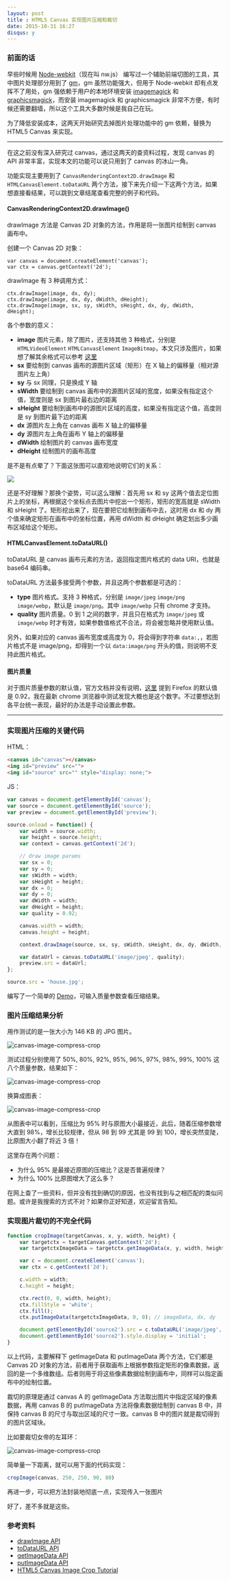 ```yaml
---
layout: post
title : HTML5 Canvas 实现图片压缩和裁切
date: 2015-10-31 16:27
disqus: y
---
```


### 前面的话

早些时候用 [Node-webkit](http://nwjs.io/)（现在叫 nw.js） 编写过一个辅助前端切图的工具，其中图片处理部分用到了 [gm](http://aheckmann.github.com/gm/)，gm 虽然功能强大，但用于 Node-webkit 却有点发挥不了用处，gm 强依赖于用户的本地环境安装 [imagemagick](http://www.imagemagick.org/) 和 [graphicsmagick](http://www.graphicsmagick.org/)，而安装 imagemagick 和 graphicsmagick 非常不方便，有时候还需要翻墙，所以这个工具大多数时候是我自己在玩。

为了降低安装成本，这两天开始研究去掉图片处理功能中的 gm 依赖，替换为 HTML5 Canvas 来实现。

---

在这之前没有深入研究过 canvas，通过这两天的查资料过程，发现 canvas 的 API 非常丰富，实现本文的功能可以说只用到了 canvas 的冰山一角。

功能实现主要用到了 `CanvasRenderingContext2D.drawImage` 和 `HTMLCanvasElement.toDataURL` 两个方法，接下来先介绍一下这两个方法，如果想直接看结果，可以跳到文章结尾查看完整的例子和代码。

#### CanvasRenderingContext2D.drawImage()

drawImage 方法是 Canvas 2D 对象的方法，作用是将一张图片绘制到 canvas 画布中。

创建一个 Canvas 2D 对象：

```
var canvas = document.createElement('canvas');
var ctx = canvas.getContext('2d');
```

drawImage 有 3 种调用方式：

```
ctx.drawImage(image, dx, dy);
ctx.drawImage(image, dx, dy, dWidth, dHeight);
ctx.drawImage(image, sx, sy, sWidth, sHeight, dx, dy, dWidth, dHeight);
```

各个参数的意义：

- **image** 图片元素，除了图片，还支持其他 3 种格式，分别是 `HTMLVideoElement` `HTMLCanvasElement` `ImageBitmap`，本文只涉及图片，如果想了解其余格式可以参考 [这里](https://developer.mozilla.org/en-US/docs/Web/API/CanvasRenderingContext2D/drawImage)
- **sx** 要绘制到 canvas 画布的源图片区域（矩形）在 X 轴上的偏移量（相对源图片左上角）
- **sy** 与 sx 同理，只是换成 Y 轴
- **sWidth** 要绘制到 canvas 画布中的源图片区域的宽度，如果没有指定这个值，宽度则是 sx 到图片最右边的距离
- **sHeight** 要绘制到画布中的源图片区域的高度，如果没有指定这个值，高度则是 sy 到图片最下边的距离
- **dx** 源图片左上角在 canvas 画布 X 轴上的偏移量
- **dy** 源图片左上角在画布 Y 轴上的偏移量
- **dWidth** 绘制图片的 canvas 画布宽度
- **dHeight** 绘制图片的画布高度

是不是有点晕了？下面这张图可以直观地说明它们的关系：

![](https://mdn.mozillademos.org/files/225/Canvas_drawimage.jpg)

还是不好理解？那换个姿势，可以这么理解：首先用 sx 和 sy 这两个值去定位图片上的坐标，再根据这个坐标点去图片中挖出一个矩形，矩形的宽高就是 sWidth 和 sHeight 了。矩形挖出来了，现在要把它绘制到画布中去，这时用 dx 和 dy 两个值来确定矩形在画布中的坐标位置，再用 dWidth 和 dHeight 确定划出多少画布区域给这个矩形。

#### HTMLCanvasElement.toDataURL()

toDataURL 是 canvas 画布元素的方法，返回指定图片格式的 data URI，也就是 base64 编码串。

toDataURL 方法最多接受两个参数，并且这两个参数都是可选的：

- **type** 图片格式。支持 3 种格式，分别是 `image/jpeg` `image/png` `image/webp`，默认是 `image/png`。其中 `image/webp` 只有 chrome 才支持。
- **quality** 图片质量。0 到 1 之间的数字，并且只在格式为 `image/jpeg` 或 `image/webp` 时才有效，如果参数值格式不合法，将会被忽略并使用默认值。

另外，如果对应的 canvas 画布宽度或高度为 0，将会得到字符串 `data:,`，若图片格式不是 image/png，却得到一个以 `data:image/png` 开头的值，则说明不支持此图片格式。

#### 图片质量

对于图片质量参数的默认值，官方文档并没有说明，[这里](http://stackoverflow.com/questions/8371510/canvas-reduces-imagesize-of-jpeg-but-why) 提到 Firefox 的默认值是 0.92，我在最新 chrome 浏览器中测试发现大概也是这个数字。不过要想达到各平台统一表现，最好的办法是手动设置此参数。

---

### 实现图片压缩的关键代码

HTML：

```html
<canvas id="canvas"></canvas>
<img id="preview" src="">
<img id="source" src="" style="display: none;">
```

JS：

```js
var canvas = document.getElementById('canvas');
var source = document.getElementById('source');
var preview = document.getElementById('preview');

source.onload = function() {
	var width = source.width;
	var height = source.height;
	var context = canvas.getContext('2d');

	// draw image params
	var sx = 0;
	var sy = 0;
	var sWidth = width;
	var sHeight = height;
	var dx = 0;
	var dy = 0;
	var dWidth = width;
	var dHeight = height;
	var quality = 0.92;

	canvas.width = width;
	canvas.height = height;

	context.drawImage(source, sx, sy, sWidth, sHeight, dx, dy, dWidth, dHeight);

	var dataUrl = canvas.toDataURL('image/jpeg', quality);
	preview.src = dataUrl;
};

source.src = 'house.jpg';
```

编写了一个简单的 [Demo](superraytin.github.io/demo/canvas-compressor.html)，可输入质量参数查看压缩结果。

### 图片压缩结果分析

用作测试的是一张大小为 146 KB 的 JPG 图片。

![canvas-image-compress-crop](/images/boa-hancock.jpg)

测试过程分别使用了 50%, 80%, 92%, 95%, 96%, 97%, 98%, 99%, 100% 这八个质量参数，结果如下：

![canvas-image-compress-crop](/images/canvas-image-compress-crop-1.png)

换算成图表：

![canvas-image-compress-crop](/images/canvas-image-compress-crop-2.png)

从图表中可以看到，压缩比为 95% 时与原图大小最接近，此后，随着压缩参数增大直到 98%，增长比较规律，但从 98 到 99 尤其是 99 到 100，增长突然变陡，比原图大小翻了将近 3 倍！

这里存在两个问题：

- 为什么 95% 是最接近原图的压缩比？这是否普遍规律？
- 为什么 100% 比原图增大了这么多？

在网上查了一些资料，但并没有找到确切的原因，也没有找到与之相匹配的类似问题。或许是我搜索的方式不对？如果你正好知道，欢迎留言告知。

### 实现图片裁切的不完全代码

```js
function cropImage(targetCanvas, x, y, width, height) {
    var targetctx = targetCanvas.getContext('2d');
    var targetctxImageData = targetctx.getImageData(x, y, width, height); // sx, sy, sWidth, sHeight

    var c = document.createElement('canvas');
    var ctx = c.getContext('2d');

    c.width = width;
    c.height = height;

    ctx.rect(0, 0, width, height);
    ctx.fillStyle = 'white';
    ctx.fill();
    ctx.putImageData(targetctxImageData, 0, 0); // imageData, dx, dy

    document.getElementById('source2').src = c.toDataURL('image/jpeg', 0.92);
    document.getElementById('source2').style.display = 'initial';
}
```

以上代码，主要解释下 getImageData 和 putImageData 两个方法，它们都是 Canvas 2D 对象的方法，前者用于获取画布上根据参数指定矩形的像素数据，返回的是一个多维数组。后者则用于将这些像素数据绘制到画布中，同样可以指定画布中的绘制位置。

裁切的原理是通过 canvas A 的 getImageData 方法取出图片中指定区域的像素数据，再用 canvas B 的 putImageData 方法将像素数据绘制到 canvas B 中，并保持 canvas B 的尺寸与取出区域的尺寸一致。canvas B 中的图片就是裁切得到的图片区域块。

比如要裁切女帝的左耳环：

![canvas-image-compress-crop](/images/canvas-image-compress-crop-3.jpeg)

简单量一下距离，就可以用下面的代码实现：

```js
cropImage(canvas, 250, 250, 90, 80)
```

再进一步，可以把方法封装地彻底一点，实现传入一张图片

好了，差不多就是这些。

### 参考资料

- [drawImage API](https://developer.mozilla.org/en-US/docs/Web/API/CanvasRenderingContext2D/drawImage)
- [toDataURL API](https://developer.mozilla.org/en-US/docs/Web/API/HTMLCanvasElement/toDataURL)
- [getImageData API](https://developer.mozilla.org/en-US/docs/Web/API/CanvasRenderingContext2D/getImageData)
- [putImageData API](https://developer.mozilla.org/en-US/docs/Web/API/CanvasRenderingContext2D/putImageData)
- [HTML5 Canvas Image Crop Tutorial](http://www.html5canvastutorials.com/tutorials/html5-canvas-image-crop/)
